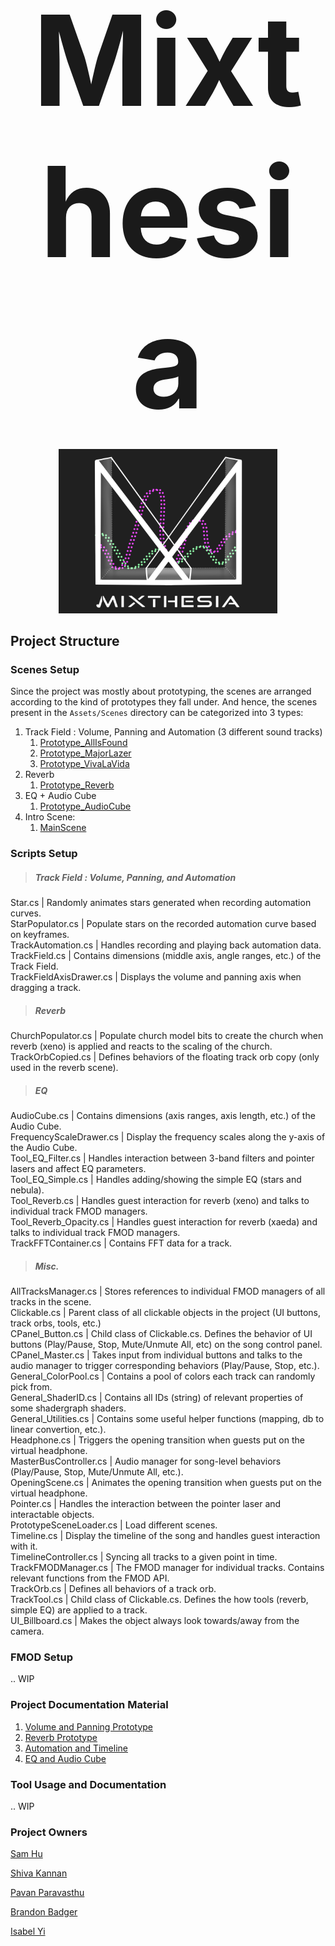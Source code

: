 <p align="center">
  <br>
  <a href="https://www.etc.cmu.edu/projects/mixthesia/" style="font-size: 200px; text-decoration: none"><b>Mixthesia</b></a>
  <br><br>
  <img src="Media/mixthesia-logo.PNG" width="350">
</p>

## Project Structure
### Scenes Setup
Since the project was mostly about prototyping, the scenes are arranged according to the kind of prototypes they
fall under. And hence, the scenes present in the `Assets/Scenes` directory can be categorized into 3 types: 
1. Track Field : Volume, Panning and Automation (3 different sound tracks)
    1. [Prototype_AllIsFound](https://github.com/shiva-kannan/mixthesia/blob/895fb3d810caa175f4883e56ef43ec49b356421e/Assets/Scenes/Prototype_AllIsFound.unity)
    2. [Prototype_MajorLazer](https://github.com/shiva-kannan/mixthesia/blob/895fb3d810caa175f4883e56ef43ec49b356421e/Assets/Scenes/Prototype_MajorLazer.unity)
    3. [Prototype_VivaLaVida](https://github.com/shiva-kannan/mixthesia/blob/895fb3d810caa175f4883e56ef43ec49b356421e/Assets/Scenes/Prototype_VivaLaVida.unity) 
2. Reverb
    1. [Prototype_Reverb](https://github.com/shiva-kannan/mixthesia/blob/895fb3d810caa175f4883e56ef43ec49b356421e/Assets/Scenes/Prototype_Reverb.unity)
3. EQ + Audio Cube
    1. [Prototype_AudioCube](https://github.com/shiva-kannan/mixthesia/blob/895fb3d810caa175f4883e56ef43ec49b356421e/Assets/Scenes/Prototype_AudioCube.unity)
4. Intro Scene:
    1. [MainScene](https://github.com/shiva-kannan/mixthesia/blob/895fb3d810caa175f4883e56ef43ec49b356421e/Assets/Scenes/MainScene.unity)


### Scripts Setup
> ##### Track Field : Volume, Panning, and Automation
Star.cs | Randomly animates stars generated when recording automation curves.  
StarPopulator.cs | Populate stars on the recorded automation curve based on keyframes.  
TrackAutomation.cs | Handles recording and playing back automation data.  
TrackField.cs | Contains dimensions (middle axis, angle ranges, etc.) of the Track Field.  
TrackFieldAxisDrawer.cs | Displays the volume and panning axis when dragging a track.  


> ##### Reverb
ChurchPopulator.cs | Populate church model bits to create the church when reverb (xeno) is applied and reacts to the scaling of the church.  
TrackOrbCopied.cs | Defines behaviors of the floating track orb copy (only used in the reverb scene).  


> ##### EQ
AudioCube.cs | Contains dimensions (axis ranges, axis length, etc.) of the Audio Cube.  
FrequencyScaleDrawer.cs | Display the frequency scales along the y-axis of the Audio Cube.  
Tool_EQ_Filter.cs | Handles interaction between 3-band filters and pointer lasers and affect EQ parameters.  
Tool_EQ_Simple.cs | Handles adding/showing the simple EQ (stars and nebula).  
Tool_Reverb.cs | Handles guest interaction for reverb (xeno) and talks to individual track FMOD managers.  
Tool_Reverb_Opacity.cs | Handles guest interaction for reverb (xaeda) and talks to individual track FMOD managers.  
TrackFFTContainer.cs | Contains FFT data for a track.  


> ##### Misc.
AllTracksManager.cs | Stores references to individual FMOD managers of all tracks in the scene.  
Clickable.cs | Parent class of all clickable objects in the project (UI buttons, track orbs, tools, etc.)  
CPanel_Button.cs | Child class of Clickable.cs. Defines the behavior of UI buttons (Play/Pause, Stop, Mute/Unmute All, etc) on the song control panel.  
CPanel_Master.cs | Takes input from individual buttons and talks to the audio manager to trigger corresponding behaviors (Play/Pause, Stop, etc.).  
General_ColorPool.cs | Contains a pool of colors each track can randomly pick from.  
General_ShaderID.cs | Contains all IDs (string) of relevant properties of some shadergraph shaders.  
General_Utilities.cs | Contains some useful helper functions (mapping, db to linear convertion, etc.).  
Headphone.cs | Triggers the opening transition when guests put on the virtual headphone.  
MasterBusController.cs | Audio manager for song-level behaviors (Play/Pause, Stop, Mute/Unmute All, etc.).  
OpeningScene.cs | Animates the opening transition when guests put on the virtual headphone.  
Pointer.cs | Handles the interaction between the pointer laser and interactable objects.  
PrototypeSceneLoader.cs | Load different scenes.  
Timeline.cs | Display the timeline of the song and handles guest interaction with it.  
TimelineController.cs | Syncing all tracks to a given point in time.  
TrackFMODManager.cs | The FMOD manager for individual tracks. Contains relevant functions from the FMOD API.  
TrackOrb.cs | Defines all behaviors of a track orb.  
TrackTool.cs | Child class of Clickable.cs. Defines the how tools (reverb, simple EQ) are applied to a track.  
UI_Billboard.cs | Makes the object always look towards/away from the camera.  



### FMOD Setup
.. WIP

### Project Documentation Material

1. [Volume and Panning Prototype](https://www.etc.cmu.edu/projects/mixthesia/index.php/prototypes/volume-panning/)
2. [Reverb Prototype](https://www.etc.cmu.edu/projects/mixthesia/index.php/prototypes/reverb/)
3. [Automation and Timeline](https://www.etc.cmu.edu/projects/mixthesia/index.php/prototypes/automation-timeline/)
4. [EQ and Audio Cube](https://www.etc.cmu.edu/projects/mixthesia/index.php/prototypes/eq-audio-cube/)


### Tool Usage and Documentation

.. WIP

### Project Owners

[Sam Hu](https://www.samjhhu.com/)

[Shiva Kannan](https://shivakannan.me/)

[Pavan Paravasthu](https://www.pavanparavasthu.com/)

[Brandon Badger](https://bmbadger97.wixsite.com/portfolio)

[Isabel Yi]()
